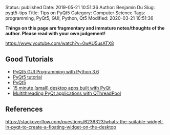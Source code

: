 Status: published
Date: 2019-05-21 10:51:36
Author: Benjamin Du
Slug: pyqt5-tips
Title: Tips on PyQt5
Category: Computer Science
Tags: programming, PyQt5, GUI, Python, Qt5
Modified: 2020-03-21 10:51:36

**Things on this page are fragmentary and immature notes/thoughts of the author. Please read with your own judgement!**

https://www.youtube.com/watch?v=0wAU5usATX8

## Good Tutorials

- [PyQt5 GUI Programming with Python 3.6](https://www.youtube.com/playlist?list=PL1FgJUcJJ03uwFW8ys2ov2dffKs3ieGYk)
- [PyQt5 tutorial](http://zetcode.com/gui/pyqt5/)
- [PyQt5](https://pythonspot.com/pyqt5/)
- [15 minute (small) desktop apps built with PyQt](https://github.com/mfitzp/15-minute-apps)
- [Multithreading PyQt applications with QThreadPool](https://www.learnpyqt.com/courses/concurrent-execution/multithreading-pyqt-applications-qthreadpool/)

## References

https://stackoverflow.com/questions/6236323/whats-the-suitable-widget-in-pyqt-to-create-a-floating-widget-on-the-desktop
